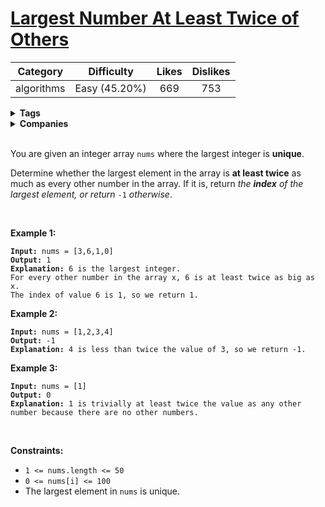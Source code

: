 # [Largest Number At Least Twice of Others](https://leetcode.com/problems/largest-number-at-least-twice-of-others/description/)

| Category | Difficulty | Likes | Dislikes |
| :------: | :--------: | :---: | :------: |
| algorithms | Easy (45.20%) | 669 | 753 |

<details>
  <summary><strong>Tags</strong></summary>

  [array](https://leetcode.com/tag/array) | [dynamic-programming](https://leetcode.com/tag/dynamic-programming)

</details>

<details>
  <summary><strong>Companies</strong></summary>

  

</details>
<br />
<p>You are given an integer array <code>nums</code> where the largest integer is <strong>unique</strong>.</p>

<p>Determine whether the largest element in the array is <strong>at least twice</strong> as much as every other number in the array. If it is, return <em>the <strong>index</strong> of the largest element, or return </em><code>-1</code><em> otherwise</em>.</p>

<p>&nbsp;</p>
<p><strong>Example 1:</strong></p>

<pre><code><strong>Input:</strong> nums = [3,6,1,0]
<strong>Output:</strong> 1
<strong>Explanation:</strong> 6 is the largest integer.
For every other number in the array x, 6 is at least twice as big as x.
The index of value 6 is 1, so we return 1.</code></pre>

<p><strong>Example 2:</strong></p>

<pre><code><strong>Input:</strong> nums = [1,2,3,4]
<strong>Output:</strong> -1
<strong>Explanation:</strong> 4 is less than twice the value of 3, so we return -1.</code></pre>

<p><strong>Example 3:</strong></p>

<pre><code><strong>Input:</strong> nums = [1]
<strong>Output:</strong> 0
<strong>Explanation:</strong> 1 is trivially at least twice the value as any other number because there are no other numbers.</code></pre>

<p>&nbsp;</p>
<p><strong>Constraints:</strong></p>

<ul>
  <li><code>1 &lt;= nums.length &lt;= 50</code></li>
  <li><code>0 &lt;= nums[i] &lt;= 100</code></li>
  <li>The largest element in <code>nums</code> is unique.</li>
</ul>


